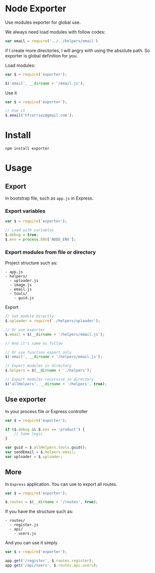 # Node Exporter

Use modules exporter for global use.

We always need load modules with follow codes:

```js
var email = require('../../helpers/email')
```

if I create more directories, I will angry with using the absolute path. So exporter is global definition for you.

Load modules:

```js
var $ = require('exporter');

$('email', __dirname + '/email.js');
```

Use  it

```js
var $ = require('exporter');

// Use it
$.email('hfcorriez@gmail.com');
```


# Install

```
npm install exporter
```

# Usage

## Export

In bootstrap file, such as `app.js` in Express.

### Export variables

```js
var $ = require('exporter');

// Load with variables
$.debug = true;
$.env = process.ENV['NODE_ENV'];
```

### Export modules from file or directory

Project structure such as:

```
- app.js
- helpers/
  - uploader.js
  - image.js
  - email.js
  - tools/
    - guid.js
```

Export

```js
// Set module directly
$.uploader = require('./helpers/uploader');

// Or use exporter
$.email = $(__dirname + '/helpers/email.js');

// And it's same as follow

// Or use function export only
$('email', __dirname + '/helpers/email.js');

// Export modules in directory
$.helpers = $(__dirname + './helpers');

// Export modules recursive in directory
$('allHelpers', __dirname + '/helpers', true);
```

## Use exporter

In your process file or Express controller

```js
var $ = require('exporter');

if ($.debug && $.env == 'product') {
    // Some logic
}

var guid = $.allHelpers.tools.guid();
var sendEmail = $.helpers.email;
var uploader = $.uploader;
```

## More

In `Express` application. You can use to export all routes.

```js
var $ = require('exporter');

$.routes = $(__dirname + '/routes', true);
```

If you have the structure such as:

```
- routes/
  - register.js
  - api/
    - users.js
```

And you can use it simply

```js
var $ = require('exporter');

app.get('/register', $.routes.register);
app.get('/api/users', $.routes.api.users);
```